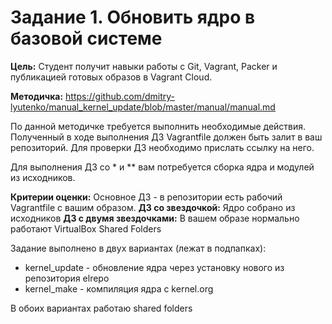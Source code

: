 # Задание 1. Обновить ядро в базовой системе

**Цель:** Студент получит навыки работы с Git, Vagrant, Packer и публикацией готовых образов в Vagrant Cloud.

**Методичка:** https://github.com/dmitry-lyutenko/manual_kernel_update/blob/master/manual/manual.md

По данной методичке требуется выполнить необходимые действия. Полученный в ходе выполнения ДЗ Vagrantfile должен быть залит в ваш репозиторий. Для проверки ДЗ необходимо прислать ссылку на него.

Для выполнения ДЗ со * и ** вам потребуется сборка ядра и модулей из исходников.

**Критерии оценки:** Основное ДЗ - в репозитории есть рабочий Vagrantfile с вашим образом.
**ДЗ со звездочкой:** Ядро собрано из исходников
**ДЗ с двумя звездочками:** В вашем образе нормально работают VirtualBox Shared Folders

Задание выполнено в двух вариантах (лежат в подпапках):

* kernel_update - обновление ядра через установку нового из репозитория elrepo
* kernel_make - компиляция ядра с kernel.org

В обоих вариантах работаю shared folders